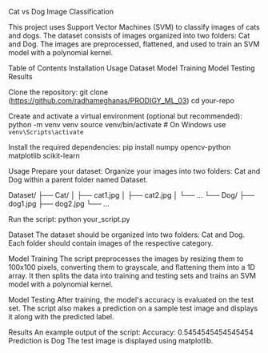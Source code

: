 Cat vs Dog Image Classification

This project uses Support Vector Machines (SVM) to classify images of cats and dogs. The dataset consists of images organized into two folders: Cat and Dog. The images are preprocessed, flattened, and used to train an SVM model with a polynomial kernel.

Table of Contents
Installation
Usage
Dataset
Model Training
Model Testing
Results

Clone the repository:
git clone (https://github.com/radhameghanas/PRODIGY_ML_03)
cd your-repo

Create and activate a virtual environment (optional but recommended):
python -m venv venv
source venv/bin/activate  # On Windows use `venv\Scripts\activate`

Install the required dependencies:
pip install numpy opencv-python matplotlib scikit-learn

Usage
Prepare your dataset:
Organize your images into two folders: Cat and Dog within a parent folder named Dataset.

Dataset/
├── Cat/
│   ├── cat1.jpg
│   ├── cat2.jpg
│   └── ...
└── Dog/
    ├── dog1.jpg
    ├── dog2.jpg
    └── ...
    
Run the script:
python your_script.py

Dataset
The dataset should be organized into two folders: Cat and Dog. Each folder should contain images of the respective category.

Model Training
The script preprocesses the images by resizing them to 100x100 pixels, converting them to grayscale, and flattening them into a 1D array. It then splits the data into training and testing sets and trains an SVM model with a polynomial kernel.

Model Testing
After training, the model's accuracy is evaluated on the test set. The script also makes a prediction on a sample test image and displays it along with the predicted label.

Results
An example output of the script:
Accuracy: 0.5454545454545454
Prediction is Dog
The test image is displayed using matplotlib.
